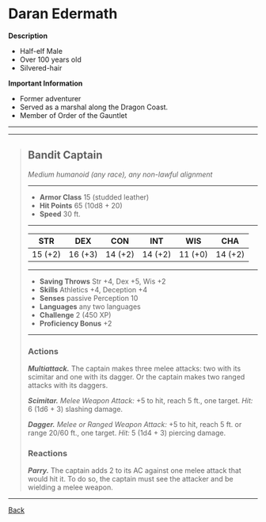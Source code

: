 # Daran Edermath

**Description**
- Half-elf Male
- Over 100 years old
- Silvered-hair

**Important Information**
- Former adventurer
- Served as a marshal along the Dragon Coast.
- Member of Order of the Gauntlet
___
___
>## Bandit Captain
>*Medium humanoid (any race), any non-lawful alignment*
>___
>- **Armor Class** 15 (studded leather)
>- **Hit Points** 65 (10d8 + 20)
>- **Speed** 30 ft.
>___
>|STR|DEX|CON|INT|WIS|CHA|
>|:---:|:---:|:---:|:---:|:---:|:---:|
>|15 (+2)|16 (+3)|14 (+2)|14 (+2)|11 (+0)|14 (+2)|
>___
>- **Saving Throws** Str +4, Dex +5, Wis +2
>- **Skills** Athletics +4, Deception +4
>- **Senses** passive Perception 10
>- **Languages** any two languages
>- **Challenge** 2 (450 XP)
>- **Proficiency Bonus** +2
>___
>### Actions
>***Multiattack.*** The captain makes three melee attacks: two with its scimitar and one with its dagger. Or the captain makes two ranged attacks with its daggers.  
>
>***Scimitar.*** *Melee Weapon Attack:* +5 to hit, reach 5 ft., one target. *Hit:* 6 (1d6 + 3) slashing damage.  
>
>***Dagger.*** *Melee  or Ranged Weapon Attack:* +5 to hit, reach 5 ft. or range 20/60 ft., one target. *Hit:* 5 (1d4 + 3) piercing damage.  
>
>### Reactions
>***Parry.*** The captain adds 2 to its AC against one melee attack that would hit it. To do so, the captain must see the attacker and be wielding a melee weapon.

---
[Back](./npcs.md)